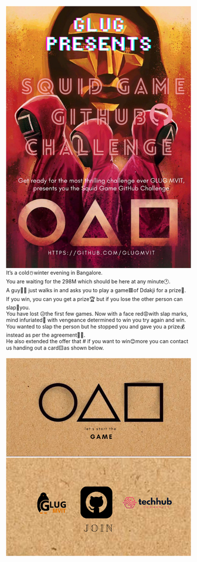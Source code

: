 <br/>![poster](https://github.com/shreyan55/assets/blob/main/WhatsApp%20Image%202022-01-22%20at%2014.02.04.jpeg)<br/>
It’s a cold☃️winter evening in Bangalore.<br/>
You are waiting for the 298M which should be here at any minute🕐.<br/>
A guy👨‍💼 just walks in and asks you to play a game🟥of Ddakji for a prize🎁.<br/>
If you win, you can you get a prize🏆 but if you lose the other person can slap👋you. <br/>
You have lost 😥the first few games. Now with a face red😡with slap marks, mind infuriated🤯 with vengeance determined to win you try again and win.<br/>
You wanted to slap the person but he stopped you and gave you a prize💰instead as per the agreement🤝🏼.<br/>
He also extended the offer that # if you want to win😊more you can contact us handing out a card🟨as shown below.<br/>

![Challenge card1](https://github.com/shreyan55/assets/blob/main/1.png)
[![Registration](https://github.com/shreyan55/assets/blob/main/2.png)](https://forms.gle/CpaDHYTSViwzVuxc9)
